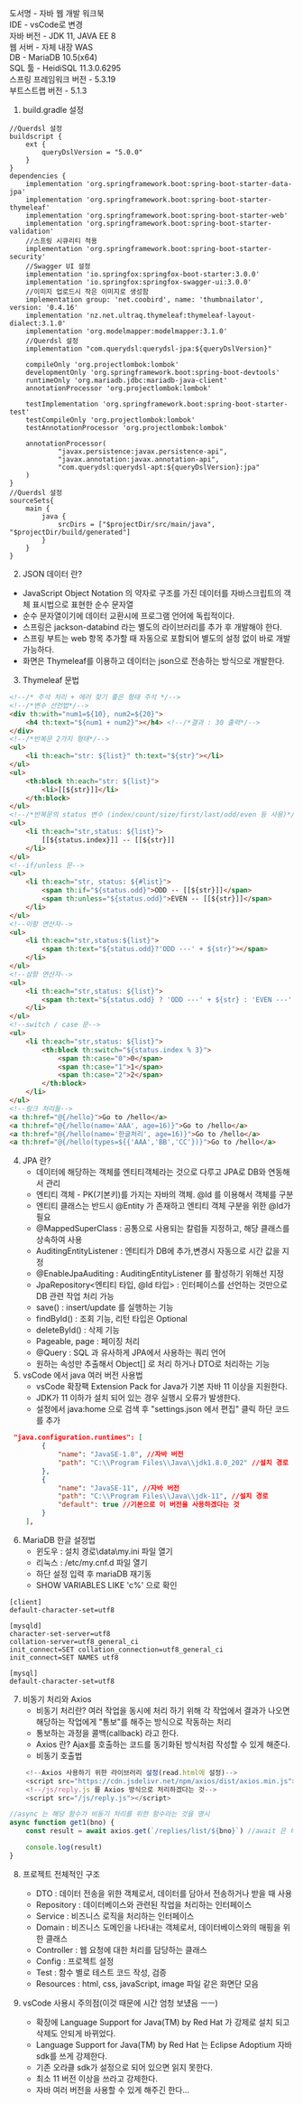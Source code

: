 도서명 - 자바 웹 개발 워크북  
IDE -  vsCode로 변경  
자바 버전 - JDK 11, JAVA EE 8  
웹 서버 - 자체 내장 WAS   
DB - MariaDB 10.5(x64)  
SQL 툴 - HeidiSQL 11.3.0.6295  
스프링 프레임워크 버전 - 5.3.19  
부트스트랩 버전 - 5.1.3  

1. build.gradle 설정
```
//Querdsl 설정
buildscript {
	ext {
		queryDslVersion = "5.0.0"
	}
}
dependencies {
	implementation 'org.springframework.boot:spring-boot-starter-data-jpa'
	implementation 'org.springframework.boot:spring-boot-starter-thymeleaf'
	implementation 'org.springframework.boot:spring-boot-starter-web'
    implementation 'org.springframework.boot:spring-boot-starter-validation'
    //스프링 시큐리티 적용
    implementation 'org.springframework.boot:spring-boot-starter-security'
    //Swagger UI 설정
    implementation 'io.springfox:springfox-boot-starter:3.0.0'
	implementation 'io.springfox:springfox-swagger-ui:3.0.0'
    //이미지 업로드시 작은 이미지로 생성함
    implementation group: 'net.coobird', name: 'thumbnailator', version: '0.4.16'
    implementation 'nz.net.ultraq.thymeleaf:thymeleaf-layout-dialect:3.1.0'
    implementation 'org.modelmapper:modelmapper:3.1.0'
    //Querdsl 설정
	implementation "com.querydsl:querydsl-jpa:${queryDslVersion}"

	compileOnly 'org.projectlombok:lombok'
	developmentOnly 'org.springframework.boot:spring-boot-devtools'
	runtimeOnly 'org.mariadb.jdbc:mariadb-java-client'
	annotationProcessor 'org.projectlombok:lombok'

	testImplementation 'org.springframework.boot:spring-boot-starter-test'
	testCompileOnly 'org.projectlombok:lombok'
	testAnnotationProcessor 'org.projectlombok:lombok'
	
	annotationProcessor(
			"javax.persistence:javax.persistence-api",
			"javax.annotation:javax.annotation-api",
			"com.querydsl:querydsl-apt:${queryDslVersion}:jpa"
	)
}
//Querdsl 설정
sourceSets{
	main {
		java {
			srcDirs = ["$projectDir/src/main/java", "$projectDir/build/generated"]
		}
	}
}
```
2. JSON 데이터 란?
  * JavaScript Object Notation 의 약자로 구조를 가진 데이터를 자바스크립트의 객체 표시법으로 표현한 순수 문자열 
  * 순수 문자열이기에 데이터 교환시에 프로그램 언어에 독립적이다.
  * 스프링은 jackson-databind 라는 별도의 라이브러리를 추가 후 개발해야 한다.
  * 스프링 부트는 web 항목 추가할 때 자동으로 포함되어 별도의 설정 없이 바로 개발 가능하다.
  * 화면은 Thymeleaf를 이용하고 데이터는 json으로 전송하는 방식으로 개발한다.

3. Thymeleaf 문법
```html
<!--/* 주석 처리 + 에러 찾기 좋은 형태 주석 */-->
<!--/*변수 선언법*/-->
<div th:with="num1=${10}, num2=${20}">
    <h4 th:text="${num1 + num2}"></h4> <!--/*결과 : 30 출력*/-->
</div>
<!--/*반복문 2가지 형태*/-->
<ul>
    <li th:each="str: ${list}" th:text="${str}"></li>
</ul>
<ul>
    <th:block th:each="str: ${list}">
        <li>[[${str}]]</li>
    </th:block>
</ul>
<!--/*반복문의 status 변수 (index/count/size/first/last/odd/even 등 사용)*/-->
<ul>
    <li th:each="str,status: ${list}">
        [[${status.index}]] -- [[${str}]]
    </li>
</ul>
<!--if/unless 문-->
<ul>
    <li th:each="str, status: ${#list}">
        <span th:if="${status.odd}">ODD -- [[${str}]]</span>
        <span th:unless="${status.odd}">EVEN -- [[${str}]]</span>
    </li>
</ul>
<!--이항 연산자-->
<ul>
    <li th:each="str,status:${list}">
        <span th:text="${status.odd}?'ODD ---' + ${str}"></span>
    </li>
</ul>
<!--삼항 연산자-->
<ul>
    <li th:each="str,status: ${list}">
        <span th:text="${status.odd} ? 'ODD ---' + ${str} : 'EVEN ---' +${str}"></span>
    </li>
</ul>
<!--switch / case 문-->
<ul>
    <li th:each="str,status: ${list}">
        <th:block th:switch="${status.index % 3}">
            <span th:case="0">0</span>
            <span th:case="1">1</span>
            <span th:case="2">2</span>
        </th:block>
    </li>
</ul>
<!--링크 처리들-->
<a th:href="@{/hello}">Go to /hello</a>
<a th:href="@{/hello(name='AAA', age=16)}">Go to /hello</a>
<a th:href="@{/hello(name='한글처리', age=16)}">Go to /hello</a>
<a th:href="@{/hello(types=${{'AAA','BB','CC'})}">Go to /hello</a>
```
4. JPA 란?
    * 데이터에 해당하는 객체를 엔티티객체라는 것으로 다루고 JPA로 DB와 연동해서 관리
    * 엔티티 객체 - PK(기본키)를 가지는 자바의 객체. @Id 를 이용해서 객체를 구분
    * 엔티티 클래스는 반드시 @Entity 가 존재하고 엔티티 객체 구분을 위한 @Id가 필요
    * @MappedSuperClass : 공통으로 사용되는 칼럼들 지정하고, 해당 클래스를 상속하여 사용
    * AuditingEntityListener : 엔티티가 DB에 추가,변경시 자동으로 시간 값을 지정
    * @EnableJpaAuditing : AuditingEntityListener 를 활성하기 위해선 지정
    * JpaRepository<엔티티 타입, @Id 타입> : 인터페이스를 선언하는 것만으로 DB 관련 작업 처리 가능
    * save() : insert/update 를 실행하는 기능 
    * findById() : 조회 기능, 리턴 타입은 Optional<T>
    * deleteById() : 삭제 기능
    * Pageable, page<E> : 페이징 처리 
    * @Query : SQL 과 유사하게 JPA에서 사용하는 쿼리 언어
    * 원하는 속성만 추출해서 Object[] 로 처리 하거나 DTO로 처리하는 기능
5. vsCode 에서 java 여러 버전 사용법 
    * vsCode 확장팩 Extension Pack for Java가 기본 자바 11 이상을 지원한다.
    * JDK가 11 이하가 설치 되어 있는 경우 실행시 오류가 발생한다.
    * 설정에서 java:home 으로 검색 후 "settings.json 에서 편집" 클릭 하단 코드를 추가 
```json
 "java.configuration.runtimes": [
        {
            "name": "JavaSE-1.8", //자바 버전
            "path": "C:\\Program Files\\Java\\jdk1.8.0_202" //설치 경로
        },
        {
            "name": "JavaSE-11", //자바 버전
            "path": "C:\\Program Files\\Java\\jdk-11", //설치 경로
            "default": true //기본으로 이 버전을 사용하겠다는 것
        }
    ],
```     
6. MariaDB 한글 설정법
    * 윈도우 : 설치 경로\data\my.ini 파일 열기
    * 리눅스 : /etc/my.cnf.d 파일 열기 
    * 하단 설정 입력 후 mariaDB 재기동
    * SHOW VARIABLES LIKE 'c%' 으로 확인
```text
[client]
default-character-set=utf8

[mysqld]
character-set-server=utf8
collation-server=utf8_general_ci
init_connect=SET collation_connection=utf8_general_ci
init_connect=SET NAMES utf8

[mysql]
default-character-set=utf8
```
7. 비동기 처리와 Axios 
    * 비동기 처리란? 여러 작업을 동시에 처리 하기 위해 각 작업에서 결과가 나오면 해당하는 작업에게 "통보"를 해주는 방식으로 작동하는 처리 
    * 통보하는 과정을 콜백(callback) 라고 한다.
    * Axios 란? Ajax를 호출하는 코드를 동기화된 방식처럼 작성할 수 있게 해준다.
    * 비동기 호출법
```js
    <!--Axios 사용하기 위한 라이브러리 설정(read.html에 설정)-->
    <script src="https://cdn.jsdelivr.net/npm/axios/dist/axios.min.js"></script>
    <!--/js/reply.js 를 Axios 방식으로 처리하겠다는 것-->
    <script src="/js/reply.js"></script>
``` 
```js
//async 는 해당 함수가 비동기 처리를 위한 함수라는 것을 명시
async function get1(bno) {
    const result = await axios.get(`/replies/list/${bno}`) //await 은 비동기 호출하는 부분을 명시

    console.log(result)
}
```
8. 프로젝트 전체적인 구조
    * DTO : 데이터 전송을 위한 객체로서, 데이터를 담아서 전송하거나 받을 때 사용
    * Repository : 데이터베이스와 관련된 작업을 처리하는 인터페이스
    * Service : 비즈니스 로직을 처리하는 인터페이스
    * Domain : 비즈니스 도메인을 나타내는 객체로서, 데이터베이스와의 매핑을 위한 클래스
    * Controller : 웹 요청에 대한 처리를 담당하는 클래스
    * Config : 프로젝트 설정
    * Test : 함수 별로 테스트 코드 작성, 검증
    * Resources : html, css, javaScript, image 파일 같은 화면단 모음

9. vsCode 사용시 주의점(이것 때문에 시간 엄청 보넀음 ㅡㅡ)
    * 확장에 Language Support for Java(TM) by Red Hat 가 강제로 설치 되고 삭제도 안되게 바뀌었다.
    * Language Support for Java(TM) by Red Hat 는 Eclipse Adoptium 자바 sdk를 쓰게 강제한다.
    * 기존 오라클 sdk가 설정으로 되어 있으면 읽지 못한다. 
    * 최소 11 버전 이상을 쓰라고 강제한다.
    * 자바 여러 버전을 사용할 수 있게 해주긴 한다... 